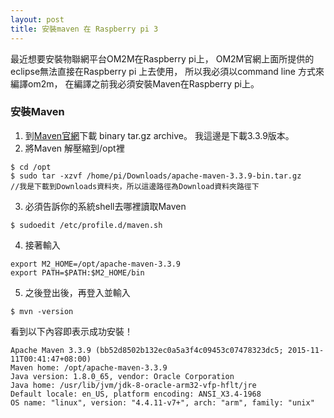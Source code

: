 ```yaml
---
layout: post
title: 安裝maven 在 Raspberry pi 3
---
```


最近想要安裝物聯網平台OM2M在Raspberry pi上，
OM2M官網上面所提供的eclipse無法直接在Raspberry pi 上去使用，
所以我必須以command line 方式來編譯om2m，
在編譯之前我必須安裝Maven在Raspberry pi上。

### 安裝Maven

1. 到[Maven官網](http://maven.apache.org/download.cgi)下載 binary tar.gz archive。 我這邊是下載3.3.9版本。
2. 將Maven 解壓縮到/opt裡

```
$ cd /opt
$ sudo tar -xzvf /home/pi/Downloads/apache-maven-3.3.9-bin.tar.gz     //我是下載到Downloads資料夾，所以這邊路徑為Download資料夾路徑下
```

3. 必須告訴你的系統shell去哪裡讀取Maven

```
$ sudoedit /etc/profile.d/maven.sh
```

4. 接著輸入

```
export M2_HOME=/opt/apache-maven-3.3.9
export PATH=$PATH:$M2_HOME/bin
```

5. 之後登出後，再登入並輸入

```
$ mvn -version
```

看到以下內容即表示成功安裝！

```
Apache Maven 3.3.9 (bb52d8502b132ec0a5a3f4c09453c07478323dc5; 2015-11-11T00:41:47+08:00)
Maven home: /opt/apache-maven-3.3.9
Java version: 1.8.0_65, vendor: Oracle Corporation
Java home: /usr/lib/jvm/jdk-8-oracle-arm32-vfp-hflt/jre
Default locale: en_US, platform encoding: ANSI_X3.4-1968
OS name: "linux", version: "4.4.11-v7+", arch: "arm", family: "unix"
```
